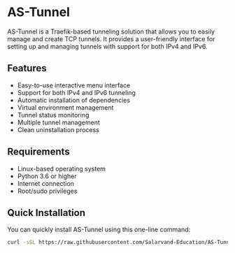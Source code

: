 # AS-Tunnel

AS-Tunnel is a Traefik-based tunneling solution that allows you to easily manage and create TCP tunnels. It provides a user-friendly interface for setting up and managing tunnels with support for both IPv4 and IPv6.

## Features

- Easy-to-use interactive menu interface
- Support for both IPv4 and IPv6 tunneling
- Automatic installation of dependencies
- Virtual environment management
- Tunnel status monitoring
- Multiple tunnel management
- Clean uninstallation process

## Requirements

- Linux-based operating system
- Python 3.6 or higher
- Internet connection
- Root/sudo privileges

## Quick Installation

You can quickly install AS-Tunnel using this one-line command:

```bash
curl -sSL https://raw.githubusercontent.com/Salarvand-Education/AS-Tunnel/main/menu.sh | bash
```
